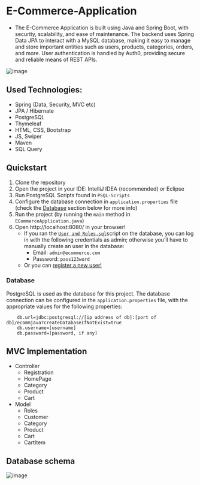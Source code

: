 # E-Commerce-Application

- The E-Commerce Application is built using Java and Spring Boot, with security, scalability, and ease of maintenance. The backend uses Spring Data JPA to interact with a MySQL database, making it easy to manage and store important entities such as users, products, categories, orders, and more. User authentication is handled by Auth0, providing secure and reliable means of REST APIs.
 
![image](https://github.com/Abdelrahman-Farah/ecommerce/blob/main/readme-assets/homepage.gif)

## Used Technologies:

* Spring (Data, Security, MVC etc)
* JPA / Hibernate
* PostgreSQL
* Thymeleaf
* HTML, CSS, Bootstrap
* JS, Swiper
* Maven
* SQL Query


## Quickstart

1. Clone the repository
2. Open the project in your IDE: IntelliJ IDEA (recommended) or Eclipse
3. Run PostgreSQL Scripts found in `PSQL-Scripts`
4. Configure the database connection in `application.properties` file (check the [Database](#database) section below for more info)
5. Run the project (by running the `main` method in `ECommerceApplication.java`)
6. Open http://localhost:8080/ in your browser!
   * If you ran the [`User and Roles.sql`](https://github.com/Abdelrahman-Farah/ecommerce/blob/main/PSQL-Scripts/User%20and%20Roles.txt)script on the database, you can log in with the following credentials as admin; otherwise you'll have to manually create an  user in the database:
     * Email: `admin@ecommerce.com`
     * Password: `pass123word`
    * Or you can [register a new user!](http://localhost:8080/auth/register)

### Database

PostgreSQL is used as the database for this project. The database connection can be configured in the `application.properties` file, with the appropriate values for the following properties:

```properties
    db.url=jdbc:postgresql://[ip address of db]:[port of db]/ecommjava?createDatabaseIfNotExist=true
    db.username=[username]
    db.password=[password, if any]
```


## MVC Implementation
- Controller
    * Registration
    * HomePage
    * Category 
    * Product
    * Cart
- Model
   * Roles
   * Customer
   * Category 
   * Product
   * Cart
   * CartItem   
   
   
## Database schema
![image](https://github.com/Abdelrahman-Farah/ecommerce/blob/main/readme-assets/schema.PNG)